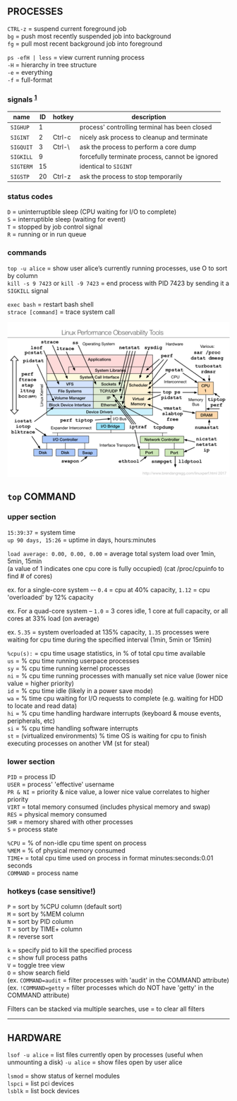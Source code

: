
## PROCESSES

`CTRL-z` = suspend current foreground job  
`bg`     = push most recently suspended job into background  
`fg`     = pull most recent background job into foreground

`ps -efH | less` = view current running process  
            `-H` = hierarchy in tree structure  
            `-e` = everything  
            `-f` = full-format

### signals <sup>[1]</sup> 

| name      | ID | hotkey | description                                     |
|-----------|----|--------|-------------------------------------------------|
| `SIGHUP`  | 1  |        | process' controlling terminal has been closed   |
| `SIGINT`  | 2  | Ctrl-c | nicely ask process to cleanup and terminate     |
| `SIGQUIT` | 3  | Ctrl-\ | ask the process to perform a core dump          |
| `SIGKILL` | 9  |        | forcefully terminate process, cannot be ignored |
| `SIGTERM` | 15 |        | identical to `SIGINT`                           |
| `SIGSTP`  | 20 | Ctrl-z | ask the process to stop temporarily             |

### status codes

`D` = uninterruptible sleep (CPU waiting for I/O to complete)  
`S` = interruptible sleep (waiting for event)  
`T` = stopped by job control signal  
`R` = running or in run queue

### commands

`top -u alice` = show user alice’s currently running processes, use O to sort by column  
`kill -s 9 7423` or `kill -9 7423` = end process with PID 7423 by sending it a `SIGKILL` signal  

`exec bash`        = restart bash shell  
`strace [command]` = trace system call

![performance-observation-tools](/images/performance-observation-tools.png)
 
## `top` COMMAND

### upper section

`15:39:37`          = system time  
`up 90 days, 15:26` = uptime in days, hours:minutes

`load average: 0.00, 0.00, 0.00` = average total system load over 1min, 5min, 15min  
(a value of 1 indicates one cpu core is fully occupied) (cat /proc/cpuinfo to find # of cores)

ex. for a single-core system -- `0.4` = cpu at 40% capacity, `1.12` = cpu 'overloaded' by 12% capacity  

ex. For a quad-core system – `1.0` = 3 cores idle, 1 core at full capacity, or all cores at 33% load (on average)  

ex. `5.35` = system overloaded at 135% capacity, `1.35` processes were waiting for cpu time during the specified interval (1min, 5min or 15min)  

`%cpu(s):` = cpu time usage statistics, in % of total cpu time available  
      `us` = % cpu time running userpace processes  
      `sy` = % cpu time running kernel processes  
      `ni` = % cpu time running processes with manually set nice value (lower nice value = higher priority)  
      `id` = % cpu time idle (likely in a power save mode)  
      `wa` = % time cpu waiting for I/O requests to complete (e.g. waiting for HDD to locate and read data)  
      `hi` = % cpu time handling hardware interrupts (keyboard & mouse events, peripherals, etc)  
      `si` = % cpu time handling software interrupts  
      `st` = (virtualized environments) % time OS is waiting for cpu to finish executing processes on another VM (st for steal) 

### lower section

`PID`     = process ID  
`USER`    = process' 'effective' username  
`PR & NI` = priority & nice value, a lower nice value correlates to higher priority  
`VIRT`    = total memory consumed (includes physical memory and swap)  
`RES`     = physical memory consumed  
`SHR`     = memory shared with other processes  
`S`       = process state

`%CPU`    = % of non-idle cpu time spent on process  
`%MEM`    = % of physical memory consumed  
`TIME+`   = total cpu time used on process in format minutes:seconds:0.01 seconds  
`COMMAND` = process name 

### hotkeys (case sensitive!)

`P` = sort by %CPU column (default sort)  
`M` = sort by %MEM column  
`N` = sort by PID column  
`T` = sort by TIME+ column  
`R` = reverse sort 

`k` = specify pid to kill the specified process  
`c` = show full process paths  
`V` = toggle tree view  
`O` = show search field  
(ex. `COMMAND=audit`  = filter processes with 'audit' in the COMMAND attribute)  
(ex. `!COMMAND=getty` = filter processes which do NOT have 'getty' in the COMMAND attribute)  

Filters can be stacked via multiple searches, use = to clear all filters  


---
## HARDWARE

`lsof -u alice` = list files currently open by processes (useful when unmounting a disk) 
     `-u alice` = show files open by user alice 

`lsmod` = show status of kernel modules  
`lspci` = list pci devices  
`lsblk` = list bock devices  

[1]: https://www.computerhope.com/unix/signals.htm


